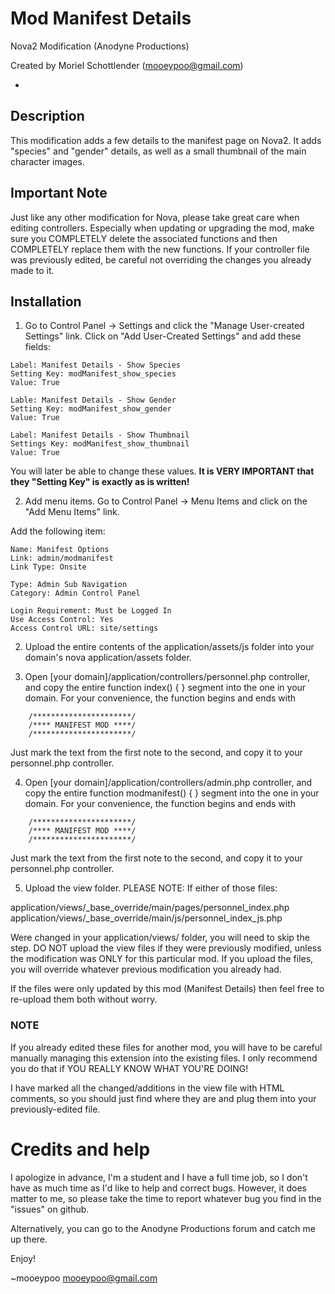 Mod Manifest Details
====================
Nova2 Modification (Anodyne Productions)

Created by Moriel Schottlender (mooeypoo@gmail.com)

-

## Description
This modification adds a few details to the manifest page on Nova2. 
It adds "species" and "gender" details, as well as a small thumbnail of the main character images. 

## Important Note
Just like any other modification for Nova, please take great care when editing controllers. Especially when updating or upgrading the mod, make sure you COMPLETELY delete the associated functions and then COMPLETELY replace them with the new functions.
If your controller file was previously edited, be careful not overriding the changes you already made to it.

## Installation

1. Go to Control Panel -> Settings and click the "Manage User-created Settings" link.
Click on "Add User-Created Settings" and add these fields:

```
Label: Manifest Details - Show Species
Setting Key: modManifest_show_species
Value: True
```

```
Lable: Manifest Details - Show Gender
Setting Key: modManifest_show_gender
Value: True
```

```
Label: Manifest Details - Show Thumbnail
Settings Key: modManifest_show_thumbnail
Value: True
```

You will later be able to change these values. 
**It is VERY IMPORTANT that they "Setting Key" is exactly as is written!**

2. Add menu items.  Go to Control Panel -> Menu Items and click on the "Add Menu Items" link.

Add the following item:

```
Name: Manifest Options
Link: admin/modmanifest
Link Type: Onsite

Type: Admin Sub Navigation
Category: Admin Control Panel

Login Requirement: Must be Logged In
Use Access Control: Yes
Access Control URL: site/settings
```


2. Upload the entire contents of the application/assets/js folder into your domain's nova application/assets folder.

3. Open [your domain]/application/controllers/personnel.php controller, and copy the entire function index() { } segment into the one in your domain. For your convenience, the function begins and ends with

```
	/**********************/
	/**** MANIFEST MOD ****/
	/**********************/
```

Just mark the text from the first note to the second, and copy it to your personnel.php controller.

4. Open [your domain]/application/controllers/admin.php controller, and copy the entire function modmanifest() { } segment into the one in your domain. For your convenience, the function begins and ends with

```
	/**********************/
	/**** MANIFEST MOD ****/
	/**********************/
```

Just mark the text from the first note to the second, and copy it to your personnel.php controller.

5. Upload the view folder. PLEASE NOTE: If either of those files:

application/views/_base_override/main/pages/personnel_index.php
application/views/_base_override/main/js/personnel_index_js.php

Were changed in your application/views/ folder, you will need to skip the step. DO NOT upload the view files if they were previously modified, unless the modification was ONLY for this particular mod. If you upload the files, you will override whatever previous modification you already had. 

If the files were only updated by this mod (Manifest Details) then feel free to re-upload them both without worry.

### NOTE
If you already edited these files for another mod, you will have to be careful manually managing this extension into the existing files. I only recommend you do that if YOU REALLY KNOW WHAT YOU'RE DOING! 

I have marked all the changed/additions in the view file with HTML comments, so you should just find where they are and plug them into your previously-edited file.

Credits and help
================
I apologize in advance, I'm a student and I have a full time job, so I don't have as much time as I'd like to help and correct bugs. However, it does matter to me, so please take the time to report whatever bug you find in the "issues" on github.

Alternatively, you can go to the Anodyne Productions forum and catch me up there.

Enjoy!

~mooeypoo
mooeypoo@gmail.com
